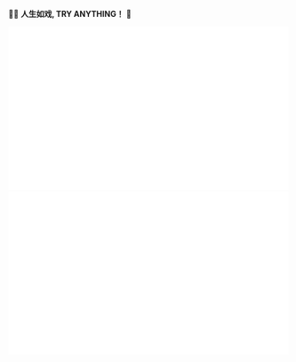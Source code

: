 
:man_shrugging:  **人生如戏, TRY ANYTHING！** 💪


<a href="https://anmokoto.github.io/CV/">

![overview](https://github.com/AnMokoto/github-stats/blob/master/generated/overview.svg)
![languages](https://github.com/AnMokoto/github-stats/blob/master/generated/languages.svg)

</a>




